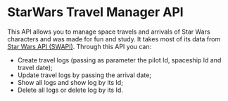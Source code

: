 # StarWars Travel Manager API
This API allows you to manage space travels and arrivals of Star Wars characters and was made for fun and study. It takes most of its data from [Star Wars API (SWAPI)](https://swapi.dev/).
Through this API you can:
 - Create travel logs (passing as parameter the pilot Id, spaceship Id and travel date);
 - Update travel logs by passing the arrival date;
 - Show all logs and show log by its Id;
 - Delete all logs or delete log by its Id.
